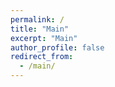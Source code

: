 ```yaml
---
permalink: /
title: "Main"
excerpt: "Main"
author_profile: false
redirect_from: 
  - /main/
---
```



